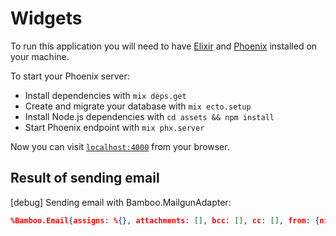 # Widgets

To run this application you will need to have [Elixir](https://elixir-lang.org/install.html) and [Phoenix](https://hexdocs.pm/phoenix/installation.html) installed on your machine.

To start your Phoenix server:

- Install dependencies with `mix deps.get`
- Create and migrate your database with `mix ecto.setup`
- Install Node.js dependencies with `cd assets && npm install`
- Start Phoenix endpoint with `mix phx.server`

Now you can visit [`localhost:4000`](http://localhost:4000) from your browser.

## Result of sending email

[debug] Sending email with Bamboo.MailgunAdapter:

```json
%Bamboo.Email{assigns: %{}, attachments: [], bcc: [], cc: [], from: {nil, "us@example.com"}, headers: %{}, html_body: "<div class=\"jumbotron\">\n  <h2>Your order has been confirmed!</h2>\n  <p> Your order number is 4</p>\n  <span><a href=\"/widgets/4\">View Order</a></span>\n</div>\n", private: %{}, subject: "Order Confirmation", text_body: "Thanks for ordering!", to: [nil: "fjschiller@gmail.com"]}
```
